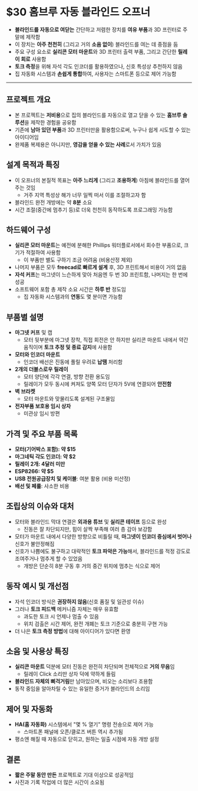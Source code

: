 # $30 홈브루 자동 블라인드 오프너


* **블라인드를 자동으로 여닫는** 간단하고 저렴한 장치를 **여유 부품**과 3D 프린터로 주말에 제작함
* 이 장치는 **아주 천천히** (그리고 거의 **소음 없이**) 블라인드를 여는 데 중점을 둠
* 주요 구성 요소로 **실리콘 모터 마운트**와 3D 프린터 출력 부품, 그리고 간단한 **릴레이 회로** 사용함
* **토크 측정**을 위해 자석 각도 인코더를 활용하였으나, 신호 특성상 추천하지 않음
* 집 자동화 시스템과 **손쉽게 통합**하여, 사용자는 스마트폰 등으로 제어 가능함

---

프로젝트 개요
-------

* 본 프로젝트는 **저비용**으로 집의 블라인드를 자동으로 열고 닫을 수 있는 **홈브루 솔루션**을 제작한 경험을 공유함
* 기존에 **남아 있던 부품**과 3D 프린터만을 활용함으로써, 누구나 쉽게 시도할 수 있는 아이디어임
* 완제품 복제용은 아니지만, **영감을 얻을 수 있는 사례**로서 가치가 있음

설계 목적과 특징
---------

* 이 오프너의 본질적 목표는 **아주 느리게** (그리고 **조용하게**) 아침에 블라인드를 열어주는 것임
  + 거주 지역 특성상 해가 너무 일찍 떠서 이를 조절하고자 함
* 블라인드 완전 개방에는 약 **8분** 소요
* 시간 조절(중간에 멈추기 등)로 더욱 천천히 동작하도록 프로그래밍 가능함

하드웨어 구성
-------

* **실리콘 모터 마운트**는 예전에 분해한 Phillips 워터플로서에서 회수한 부품으로, 크기가 적절하여 사용함
  + 이 부품만 별도 구하기 조금 어려움 (비용산정 제외)
* 나머지 부품은 모두 **freecad로 빠르게 설계** 후, 3D 프린트해서 비용이 거의 없음
* **자석 커프**는 마그넷이 느슨하게 맞아 처음엔 두 번 3D 프린트함, 나머지는 한 번에 성공
* 소프트웨어 포함 총 제작 소요 시간은 **하루 반** 정도임
  + 집 자동화 시스템과의 **연동**도 몇 분이면 가능함

부품별 설명
------

* **마그넷 커프** 및 캡
  + 모터 뒷부분에 마그넷 장착, 직접 회전은 안 하지만 실리콘 마운트 내에서 약간 움직이며 **토크 추정 및 종료 감지**에 사용함
* **모터와 인코더 마운트**
  + 인코더 배선은 진동에 풀릴 우려로 **납땜** 처리함
* **2개의 더블스로우 릴레이**
  + 모터 양단에 각각 연결, 방향 전환 용도임
  + 릴레이가 모두 동시에 켜져도 양쪽 모터 단자가 5V에 연결되어 **안전함**
* **벽 브라켓**
  + 모터 마운트와 맞물리도록 설계된 구조물임
* **전자부품 보호용 임시 상자**
  + 미관상 임시 방편

가격 및 주요 부품 목록
-------------

* **모터(기어박스 포함): 약 $15**
* **마그네틱 각도 인코더: 약 $2**
* **릴레이 2개: 4달러 미만**
* **ESP8266: 약 $5**
* **USB 전원공급장치 및 케이블**: 여분 활용 (비용 미산정)
* **배선 및 페룰**: 사소한 비용

조립상의 이슈와 대처
-----------

* 모터와 블라인드 막대 연결은 **외과용 튜브** 및 **실리콘 테이프** 등으로 완성
  + 진동은 잘 차단되지만, 힘이 살짝 부족해 여러 층 감아 보강함
* 모터가 마운트 내에서 다양한 방향으로 비틀릴 때, **마그넷이 인코더 중심에서 벗어나** 신호가 불안정해짐
* 신호가 나쁨에도 불구하고 대략적인 **토크 파악은 가능**해서, 블라인드를 적정 강도로 조여주거나 멈추게 할 수 있었음
  + 개방은 단순히 8분 구동 후 거의 중간 위치에 멈추는 식으로 제어

동작 예시 및 개선점
-----------

* 자석 인코더 방식은 **권장하지 않음**(신호 품질 및 일관성 이슈)
* 그러나 **토크 피드백** 메커니즘 자체는 매우 유효함
  + 과도한 토크 시 언제나 멈출 수 있음
  + 위치 검출은 시간 제어, 완전 개폐는 토크 기준으로 충분히 구현 가능
* 더 나은 **토크 측정 방법**에 대해 아이디어가 있다면 환영

소음 및 사용상 특징
-----------

* **실리콘 마운트** 덕분에 모터 진동은 완전히 차단되며 전체적으로 **거의 무음**임
  + 릴레이 Click 소리만 상자 덕에 약하게 들림
* **블라인드 자체의 삐걱거림**만 남아있으며, 비오는 소리보다 조용함
* 동작 중임을 알아차릴 수 있는 유일한 증거가 블라인드의 소리임

제어 및 자동화
--------

* **HA(홈 자동화)** 시스템에서 "몇 % 열기" 명령 전송으로 제어 가능
  + 스마트폰 패널에 오픈/클로즈 버튼 역시 추가됨
* 평소엔 해질 때 자동으로 닫히고, 원하는 일출 시점에 자동 개방 설정

결론
--

* **짧은 주말 동안 만든** 프로젝트로 기대 이상으로 성공적임
* 사진과 기록 작업에 더 많은 시간이 소요됨
